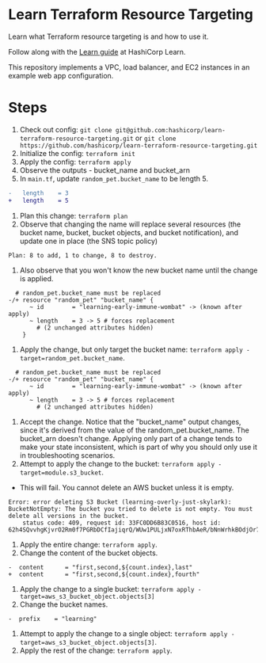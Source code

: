 # Learn Terraform Resource Targeting

Learn what Terraform resource targeting is and how to use it.

Follow along with the [Learn guide](#FIXME) at HashiCorp Learn.

This repository implements a VPC, load balancer, and EC2 instances in an example web app configuration.

# Steps

1. Check out config: `git clone git@github.com:hashicorp/learn-terraform-resource-targeting.git` or `git clone https://github.com/hashicorp/learn-terraform-resource-targeting.git`
1. Initialize the config: `terraform init`
1. Apply the config: `terraform apply`
1. Observe the outputs - bucket_name and bucket_arn
1. In `main.tf`, update `random_pet.bucket_name` to be length 5.
```diff
-   length    = 3
+   length    = 5
```
1. Plan this change: `terraform plan`
1. Observe that changing the name will replace several resources (the bucket name, bucket, bucket objects, and bucket notification), and update one in place (the SNS topic policy)
```
Plan: 8 to add, 1 to change, 8 to destroy.
```
1. Also observe that you won't know the new bucket name until the change is applied.
```text
  # random_pet.bucket_name must be replaced
-/+ resource "random_pet" "bucket_name" {
      ~ id        = "learning-early-immune-wombat" -> (known after apply)
      ~ length    = 3 -> 5 # forces replacement
        # (2 unchanged attributes hidden)
    }
```
1. Apply the change, but only target the bucket name: `terraform apply -target=random_pet.bucket_name`.
```
  # random_pet.bucket_name must be replaced
-/+ resource "random_pet" "bucket_name" {
      ~ id        = "learning-early-immune-wombat" -> (known after apply)
      ~ length    = 3 -> 5 # forces replacement
        # (2 unchanged attributes hidden)
```
1. Accept the change. Notice that the "bucket_name" output changes, since it's derived from the value of the random_pet.bucket_name. The bucket_arn doesn't change. Applying only part of a change tends to make your state inconsistent, which is part of why you should only use it in troubleshooting scenarios.
1. Attempt to apply the change to the bucket: `terraform apply -target=module.s3_bucket`.
  - This will fail. You cannot delete an AWS bucket unless it is empty.
```
Error: error deleting S3 Bucket (learning-overly-just-skylark): BucketNotEmpty: The bucket you tried to delete is not empty. You must delete all versions in the bucket.
	status code: 409, request id: 33FC0DD6B83C0516, host id: 62h4SQvvhgKjvrO2Rm0f7PGRbDCfIajiqrQ/WUw1PULjxN7oxRThbAeR/bNnWrhkBOdjOr7uKes=
```
1. Apply the entire change: `terraform apply`.
1. Change the content of the bucket objects.
```
-  content      = "first,second,${count.index},last"
+  content      = "first,second,${count.index},fourth"
```
1. Apply the change to a single bucket: `terraform apply -target=aws_s3_bucket_object.objects[3]`
1. Change the bucket names.
```
-  prefix    = "learning"
```
1. Attempt to apply the change to a single object: `terraform apply -target=aws_s3_bucket_object.objects[3]`.
1. Apply the rest of the change: `terraform apply`.
